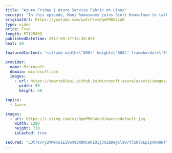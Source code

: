 ```yaml
---
title: "Azure Friday | Azure Service Fabric on Linux"
excerpt: "In this episode, Mani Ramaswamy joins Scott Hanselman to talk about Azure Service Fabric on Linux, which recently became generally available as a container orchestrator. Many premier first-party services such as Azure SQL Database, Bing, Azure Cosmos DB, and EventHubs are all running on Service Fabric"
originalUrl: https://youtube.com/watch?v=QqmPM8G4cu8
type: video
price: Free
length: PT12M49S
publishedDateTime: 2017-09-27T16:38:09Z
heat: 50

featuredContent: "<iframe width=\"800\" height=\"500\" frameborder=\"0\" src=\"https://www.youtube.com/embed/QqmPM8G4cu8\" allow=\"accelerometer; autoplay; encrypted-media; gyroscope; picture-in-picture\" allowfullscreen></iframe>"

provider:
  name: Microsoft
  domain: microsoft.com
  images:
    - url: https://smartableai.github.io/microsoft-azure/assets/images/organizations/microsoft.com-50x50.jpg
      width: 50
      height: 50

topics:
  - Azure

images:
  - url: https://i.ytimg.com/vi/QqmPM8G4cu8/maxresdefault.jpg
    width: 1280
    height: 720
    isCached: true

secured: "LDt7sxry2VW9xuiEI0wm9EWDNceK1OIj3mZBDegKlaU/tlSUl6Ep1pVNxHNTY+Mum4c1uygKrXeN+AAmbwV1TQAf09H2VJYoIkw+49QXphJO+vXk6pc2sq9atqzs5QNhQJKEoBUDJVap/1GL5odup8tWMBQcOTKXzSNsKBuVoGVJyiXj6kw+554zDv/xBN6lqmF5dX2gQVgF3JdZ24KjeU1sRrHBUhoxo4ipuzprSe9mbyoA+TmWPZ4uJMOG9Pavfr6t77/QITbDyvk0RxSYF6BcyjxRJ5pXIIkxorZ0wOtwh2MCBYgPGYRPYzwFTxRlDbyVewFKSgdgpWAlBtRafVyEBcGNVgrnYXwizDdE1koZpv8UI3+JM1+BH65+hP+wIZUAtnympF7TSfVyOdlCpG0JR3Tzeq7UhbEpnpsuDnw=;TpsRSTd/Ca0ArP8Q1UccxA=="
---
```


